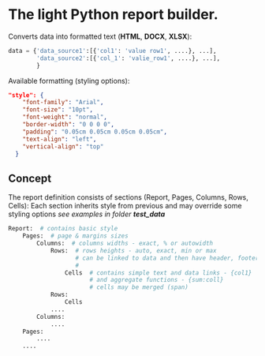 # The light Python report builder.
Converts data into formatted text (**HTML**, **DOCX**, **XLSX**):
```python
data = {'data_source1':[{'col1': 'value row1', ....}, ...],
        'data_source2':[{'col_1': 'valie_row1', ....}, ...],
        }
```
Available formatting (styling options):
```json  
"style": {
    "font-family": "Arial",
    "font-size": "10pt",
    "font-weight": "normal",
    "border-width": "0 0 0 0",
    "padding": "0.05cm 0.05cm 0.05cm 0.05cm",
    "text-align": "left",
    "vertical-align": "top"
  }

```
## Concept
The report definition consists of sections (Report, Pages, Columns, Rows, Cells):
Each section inherits style from previous and may override some styling options
*see examples in folder **test_data***
```python
Report:  # contains basic style
    Pages:  # page & margins sizes
        Columns:  # columns widths - exact, % or autowidth
            Rows:  # rows heights - auto, exact, min or max
                   # can be linked to data and then have header, footer and grouping subsections
                   # 
                Cells  # contains simple text and data links - {col1}
                       # and aggregate functions - {sum:coll}
                       # cells may be merged (span)
            Rows:
                Cells
            ....
        Columns:
            ....
    Pages:
        ....
    ....
```